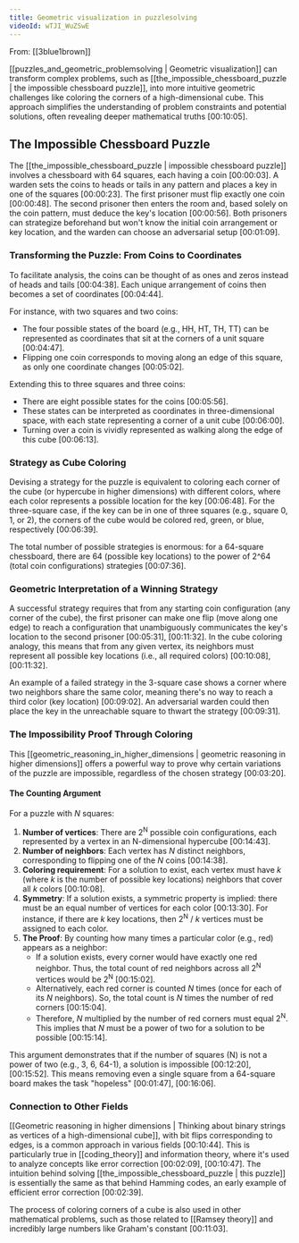 ```yaml
---
title: Geometric visualization in puzzlesolving
videoId: wTJI_WuZSwE
---
```


From: [[3blue1brown]] <br/> 

[[puzzles_and_geometric_problemsolving | Geometric visualization]] can transform complex problems, such as [[the_impossible_chessboard_puzzle | the impossible chessboard puzzle]], into more intuitive geometric challenges like coloring the corners of a high-dimensional cube. This approach simplifies the understanding of problem constraints and potential solutions, often revealing deeper mathematical truths [00:10:05].

## The Impossible Chessboard Puzzle
The [[the_impossible_chessboard_puzzle | impossible chessboard puzzle]] involves a chessboard with 64 squares, each having a coin [00:00:03]. A warden sets the coins to heads or tails in any pattern and places a key in one of the squares [00:00:23]. The first prisoner must flip exactly one coin [00:00:48]. The second prisoner then enters the room and, based solely on the coin pattern, must deduce the key's location [00:00:56]. Both prisoners can strategize beforehand but won't know the initial coin arrangement or key location, and the warden can choose an adversarial setup [00:01:09].

### Transforming the Puzzle: From Coins to Coordinates
To facilitate analysis, the coins can be thought of as ones and zeros instead of heads and tails [00:04:38]. Each unique arrangement of coins then becomes a set of coordinates [00:04:44].

For instance, with two squares and two coins:
*   The four possible states of the board (e.g., HH, HT, TH, TT) can be represented as coordinates that sit at the corners of a unit square [00:04:47].
*   Flipping one coin corresponds to moving along an edge of this square, as only one coordinate changes [00:05:02].

Extending this to three squares and three coins:
*   There are eight possible states for the coins [00:05:56].
*   These states can be interpreted as coordinates in three-dimensional space, with each state representing a corner of a unit cube [00:06:00].
*   Turning over a coin is vividly represented as walking along the edge of this cube [00:06:13].

### Strategy as Cube Coloring
Devising a strategy for the puzzle is equivalent to coloring each corner of the cube (or hypercube in higher dimensions) with different colors, where each color represents a possible location for the key [00:06:48]. For the three-square case, if the key can be in one of three squares (e.g., square 0, 1, or 2), the corners of the cube would be colored red, green, or blue, respectively [00:06:39].

The total number of possible strategies is enormous: for a 64-square chessboard, there are 64 (possible key locations) to the power of 2^64 (total coin configurations) strategies [00:07:36].

### Geometric Interpretation of a Winning Strategy
A successful strategy requires that from any starting coin configuration (any corner of the cube), the first prisoner can make one flip (move along one edge) to reach a configuration that unambiguously communicates the key's location to the second prisoner [00:05:31], [00:11:32]. In the cube coloring analogy, this means that from any given vertex, its neighbors must represent all possible key locations (i.e., all required colors) [00:10:08], [00:11:32].

An example of a failed strategy in the 3-square case shows a corner where two neighbors share the same color, meaning there's no way to reach a third color (key location) [00:09:02]. An adversarial warden could then place the key in the unreachable square to thwart the strategy [00:09:31].

### The Impossibility Proof Through Coloring
This [[geometric_reasoning_in_higher_dimensions | geometric reasoning in higher dimensions]] offers a powerful way to prove why certain variations of the puzzle are impossible, regardless of the chosen strategy [00:03:20].

#### The Counting Argument
For a puzzle with *N* squares:
1.  **Number of vertices**: There are 2<sup>N</sup> possible coin configurations, each represented by a vertex in an N-dimensional hypercube [00:14:43].
2.  **Number of neighbors**: Each vertex has *N* distinct neighbors, corresponding to flipping one of the *N* coins [00:14:38].
3.  **Coloring requirement**: For a solution to exist, each vertex must have *k* (where *k* is the number of possible key locations) neighbors that cover all *k* colors [00:10:08].
4.  **Symmetry**: If a solution exists, a symmetric property is implied: there must be an equal number of vertices for each color [00:13:30]. For instance, if there are *k* key locations, then 2<sup>N</sup> / *k* vertices must be assigned to each color.
5.  **The Proof**: By counting how many times a particular color (e.g., red) appears as a neighbor:
    *   If a solution exists, every corner would have exactly one red neighbor. Thus, the total count of red neighbors across all 2<sup>N</sup> vertices would be 2<sup>N</sup> [00:15:02].
    *   Alternatively, each red corner is counted *N* times (once for each of its *N* neighbors). So, the total count is *N* times the number of red corners [00:15:04].
    *   Therefore, *N* multiplied by the number of red corners must equal 2<sup>N</sup>. This implies that *N* must be a power of two for a solution to be possible [00:15:14].

This argument demonstrates that if the number of squares (N) is not a power of two (e.g., 3, 6, 64-1), a solution is impossible [00:12:20], [00:15:52]. This means removing even a single square from a 64-square board makes the task "hopeless" [00:01:47], [00:16:06].

### Connection to Other Fields
[[Geometric reasoning in higher dimensions | Thinking about binary strings as vertices of a high-dimensional cube]], with bit flips corresponding to edges, is a common approach in various fields [00:10:44]. This is particularly true in [[coding_theory]] and information theory, where it's used to analyze concepts like error correction [00:02:09], [00:10:47]. The intuition behind solving [[the_impossible_chessboard_puzzle | this puzzle]] is essentially the same as that behind Hamming codes, an early example of efficient error correction [00:02:39].

The process of coloring corners of a cube is also used in other mathematical problems, such as those related to [[Ramsey theory]] and incredibly large numbers like Graham's constant [00:11:03].